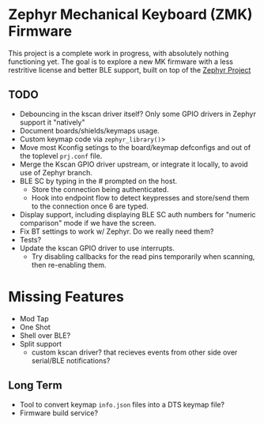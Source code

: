 # Zephyr Mechanical Keyboard (ZMK) Firmware

This project is a complete work in progress, with absolutely nothing functioning yet. The goal is to explore a new MK firmware
with a less restritive license and better BLE support, built on top of the [Zephyr Project](https://www.zephyrproject.org/)

## TODO

- Debouncing in the kscan driver itself? Only some GPIO drivers in Zephyr support it "natively"
- Document boards/shields/keymaps usage.
- Custom keymap code via `zephyr_library()`>
- Move most Kconfig setings to the board/keymap defconfigs and out of the toplevel `prj.conf` file.
- Merge the Kscan GPIO driver upstream, or integrate it locally, to avoid use of Zephyr branch.
- BLE SC by typing in the # prompted on the host.
  - Store the connection being authenticated.
  - Hook into endpoint flow to detect keypresses and store/send them to the connection once 6 are typed.
- Display support, including displaying BLE SC auth numbers for "numeric comparison" mode if we have the screen.
- Fix BT settings to work w/ Zephyr. Do we really need them?
- Tests?
- Update the kscan GPIO driver to use interrupts.
  - Try disabling callbacks for the read pins temporarily when scanning, then re-enabling them.

# Missing Features

- Mod Tap
- One Shot
- Shell over BLE?
- Split support
  - custom kscan driver? that recieves events from other side over serial/BLE notifications?

## Long Term

- Tool to convert keymap `info.json` files into a DTS keymap file?
- Firmware build service?
